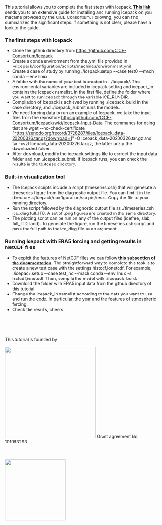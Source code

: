 This tutorial allows you to complete the first steps with Icepack.
[**This link**](https://cice-consortium-icepack.readthedocs.io/en/main/appendices/tutorial.html) sends you to an extensive guide for installing and running Icepack on you machine provided by the CICE Consortium.
Following, you can find summarized the significant steps. If something is not clear, please have a look to the guide.

### The first steps with Icepack

- Clone the github directory from https://github.com/CICE-Consortium/Icepack
- Create a conda environment from the .yml file provided in ~/Icepack/configuration/scripts/machines/environment.yml
- Create a case of study by running
      ./icepack.setup --case test0 --mach conda --env linux
- A folder with the name of your test is created in ~/Icepack/. The environmental variables are included in icepack.setting and icepack_in contains the Icepack namelist. In the first file, define the folder where you want to run Icepack through the variable ICE_RUNDIR.
- Compilation of Icepack is achieved by running ./icepack_build in the case directory, and ./icepack_submit runs the models.
- We need forcing data to run an example of Icepack, we take the input files from the repository https://github.com/CICE-Consortium/Icepack/wiki/Icepack-Input-Data. The commands for doing that are wget --no-check-certificate "https://zenodo.org/record/3728287/files/Icepack_data-20200326.tar.gz?download=1" -O Icepack_data-20200326.tar.gz and tar -xvzf Icepack_data-20200326.tar.gz, the latter unzip the downloaded folder.
- After download, modify the icepack.settings file to correct the input data folder and run ./icepack_submit. If Icepack runs, you can check the results in the testcase directory.

### Built-in visualization tool

- The Icepack scripts include a script (timeseries.csh) that will generate a timeseries figure from the diagnostic output file. You can find it in the directory ~/Icepack/configuration/scripts/tests. Copy the file to your running directory.
- Run the script followed by the diagnostic output file as ./timeseries.csh ice_diag.full_ITD. A set of .png figures are created in the same directory.
- The plotting script can be run on any of the output files (icefree, slab, full_ITD, land). To generate the figure, run the timeseries.csh script and pass the full path to the ice_diag file as an argument.

### Running Icepack with ERA5 forcing and getting results in NetCDF files

- To exploit the features of NetCDF files we can follow [**this subsection of the documentation**](https://cice-consortium-icepack.readthedocs.io/en/main/user_guide/ug_implementation.html#history-files). The straightforward way to complete this task is to create a new test case with the settings histcdf,ionetcdf. For example, ./icepack.setup --case test_nc --mach conda --env linux -s histcdf,ionetcdf. Then, compile the model with ./icepack_build.
- Download the folder with ERA5 input data from the github directory of this tutorial
- Change the icepack_in namelist acoording to the data you want to use and run the code. In particular, the year and the features of atmospheric forcing.
- Check the results, cheers


<br>
<br>
<br>
<br>
This tutorial is founded by<br>
<br>
<img src="https://www.imt-atlantique.fr/sites/default/files/styles/w292noagrandissement/public/projetderecherche/Edito%20Model-Lab.png?itok=ClyZaNrX" width="300">
Grant agreement No 101093293
<br>
<br>
<br>
<br>

<img src="https://s3.amazonaws.com/resumator/customer_20200915130155_8HA19PA6VHIGHXM4/logos/20201001134925_CMCCorizzontaleCOLORE_BLU.png" width="200">

